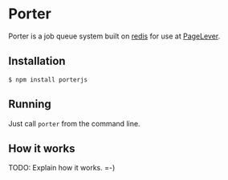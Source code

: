 # Porter

  Porter is a job queue system built on [redis](http://redis.io) for use at [PageLever](http://pagelever.com).

## Installation

    $ npm install porterjs

## Running

  Just call `porter` from the command line.

## How it works

  TODO: Explain how it works.  =-)